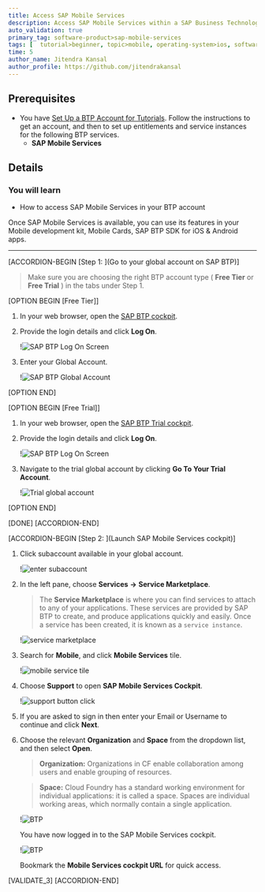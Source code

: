 ```yaml
---
title: Access SAP Mobile Services
description: Access SAP Mobile Services within a SAP Business Technology Platform account and open the Mobile Services cockpit.
auto_validation: true
primary_tag: software-product>sap-mobile-services
tags: [  tutorial>beginner, topic>mobile, operating-system>ios, software-product>sap-business-technology-platform, software-product>sap-mobile-services, software-product>sap-btp-sdk-for-ios, software-product>sap-btp-sdk-for-android, software-product>sap-mobile-cards, software-product>mobile-development-kit-client]
time: 5
author_name: Jitendra Kansal
author_profile: https://github.com/jitendrakansal
---
```

## Prerequisites  
- You have [Set Up a BTP Account for Tutorials](group.btp-setup). Follow the instructions to get an account, and then to set up entitlements and service instances for the following BTP services.
    - **SAP Mobile Services**

## Details
### You will learn
  - How to access SAP Mobile Services in your BTP account

Once SAP Mobile Services is available, you can use its features in your Mobile development kit, Mobile Cards, SAP BTP SDK for iOS & Android apps.

---

[ACCORDION-BEGIN [Step 1: ](Go to your global account on SAP BTP)]

> Make sure you are choosing the right BTP account type ( **Free Tier** or **Free Trial** ) in the tabs under Step 1.


[OPTION BEGIN [Free Tier]]

1. In your web browser, open the [SAP BTP cockpit](https://account.hana.ondemand.com/cockpit).

2. Provide the login details and click **Log On**.

    !![SAP BTP Log On Screen](img-1.1.png)

3. Enter your Global Account.

    !![SAP BTP Global Account](img-1.2.png)

[OPTION END]

[OPTION BEGIN [Free Trial]]

1. In your web browser, open the [SAP BTP Trial cockpit](https://account.hanatrial.ondemand.com/cockpit).

2. Provide the login details and click **Log On**.

    !![SAP BTP Log On Screen](img-1.1.png)

3. Navigate to the trial global account by clicking **Go To Your Trial Account**.

    !![Trial global account](img-1.3.png)

[OPTION END]

[DONE]
[ACCORDION-END]

[ACCORDION-BEGIN [Step 2: ](Launch SAP Mobile Services cockpit)]

1. Click subaccount available in your global account.

    !![enter subaccount](img-2.1.png)

2. In the left pane, choose **Services** **&rarr;** **Service Marketplace**.

    >The **Service Marketplace** is where you can find services to attach to any of your applications. These services are provided by SAP BTP to create, and produce applications quickly and easily. Once a service has been created, it is known as a `service instance`.

    !![service marketplace](img-2.2.png)

3. Search for **Mobile**, and click **Mobile Services** tile.  

    !![mobile service tile](img-2.3.png)

4. Choose **Support** to open **SAP Mobile Services Cockpit**.

    !![support button click](img-2.4.png)

5. If you are asked to sign in then enter your Email or Username to continue and click **Next**.

6. Choose the relevant **Organization** and **Space** from the dropdown list, and then select **Open**.

    >**Organization:** Organizations in CF enable collaboration among users and enable grouping of resources.

    >**Space:** Cloud Foundry has a standard working environment for individual applications: it is called a space. Spaces are individual working areas, which normally contain a single application.

    !![BTP](img-2.5.png)

    You have now logged in to the SAP Mobile Services cockpit.

    !![BTP](img-2.6.png)

    Bookmark the **Mobile Services cockpit URL** for quick access.

[VALIDATE_3]
[ACCORDION-END]
